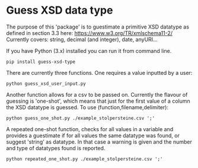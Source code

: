 # Guess XSD data type

The purpose of this 'package' is to guestimate a primitive XSD datatype as defined in section 3.3 here: https://www.w3.org/TR/xmlschema11-2/ Currently covers: string, decimal (and integer), date, anyURI...

If you have Python (3.x) installed you can run it from command line.
```
pip install guess-xsd-type
```

There are currently three functions. One requires a value inputted by a user:
```
python guess_xsd_user_input.py
```

Another function allows for a csv to be passed on. Currently the flavour of guessing is 'one-shot', which means that just for the first value of a column the XSD datatype is guessed. To use (function,filename,delimiter):
```
python guess_one_shot.py ./example_stolpersteine.csv ';'

```

A repeated one-shot function, checks for all values in a variable and provides a guestimate if for all values the same datatype was found, or suggest 'string' as datatype. In that case a warning is given and the number and type of datatypes found is reported.

```
python repeated_one_shot.py ./example_stolpersteine.csv ';'
```
